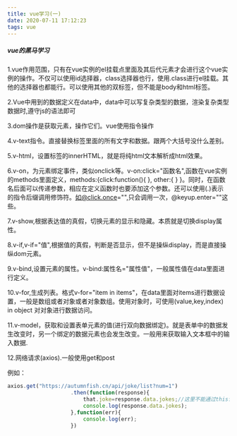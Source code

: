 ```yaml
---
title: vue学习(一)
date: 2020-07-11 17:12:23
tags: vue
---
```


##### vue的黑马学习

1.vue作用范围，只有在vue实例的el挂载点里面及其后代元素才会进行这个vue实例的操作。不仅可以使用id选择器，class选择器也行，使用.class进行el挂载。其他的选择器也都能行。可以使用其他的双标签，但不能是body和html标签。

2.Vue中用到的数据定义在data中，data中可以写复杂类型的数据，渲染复杂类型数据时,遵守js的语法即可

3.dom操作是获取元素，操作它们。vue使用指令操作

4.v-text指令。直接替换标签里面的所有文字和数据。跟两个大括号没什么差别。

5.v-html，设置标签的innerHTML，就是将纯html文本解析成html效果。

6.v-on，为元素绑定事件，类似onclick等。v-on:click="函数名",函数在vue实例的methods里面定义，methods:{click:function(){ }, other:{ } }。同时，在函数名后面可以传递参数，相应在定义函数时也要添加这个参数。还可以使用(.)表示的指令后缀调用修饰符。如@click.once="",只会调用一次，@keyup.enter=""这些。

7.v-show,根据表达值的真假，切换元素的显示和隐藏。本质就是切换display属性。

8.v-if,v-if="值",根据值的真假，判断是否显示，但不是操纵display，而是直接操纵dom元素。

9.v-bind,设置元素的属性。v-bind:属性名="属性值"，一般属性值在data里面进行定义。

10.v-for,生成列表。格式v-for="item in items"，在data里面对items进行数据设置，一般是数组或者对象或者对象数组。使用对象时，可使用(value,key,index) in object 对对象进行数据访问。

11.v-model，获取和设置表单元素的值(进行双向数据绑定)。就是表单中的数据发生改变时，另一个绑定的数据元素也会发生改变。一般用来获取输入文本框中的输入数据.

12.网络请求(axios).一般使用get和post

例如：

```js
axios.get("https://autumnfish.cn/api/joke/list?num=1")
					.then(function(response){
						that.joke=response.data.jokes;//这里不能通过this访问joke，this的范围已经发生了变化
						console.log(response.data.jokes);
					},function(err){
						console.log(err);
					})
```

